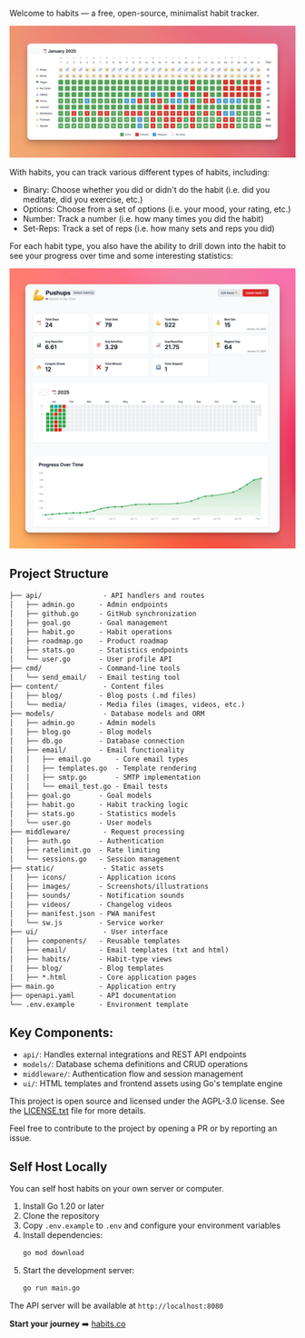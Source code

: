 Welcome to habits — a free, open-source, minimalist habit tracker.

![Habits Grid](/static/images/habit-grid.png)

With habits, you can track various different types of habits, including:

- Binary: Choose whether you did or didn't do the habit (i.e. did you meditate, did you exercise, etc.)
- Options: Choose from a set of options (i.e. your mood, your rating, etc.)
- Number: Track a number (i.e. how many times you did the habit)
- Set-Reps: Track a set of reps (i.e. how many sets and reps you did)

For each habit type, you also have the ability to drill down into the habit to see your progress over time and some interesting statistics:

![Habits Stats](/static/images/habit-statistics.png)

## Project Structure
```
├── api/               - API handlers and routes
│   ├── admin.go      - Admin endpoints
│   ├── github.go     - GitHub synchronization
│   ├── goal.go       - Goal management
│   ├── habit.go      - Habit operations
│   ├── roadmap.go    - Product roadmap
│   ├── stats.go      - Statistics endpoints
│   └── user.go       - User profile API
├── cmd/              - Command-line tools
│   └── send_email/   - Email testing tool
├── content/           - Content files
│   ├── blog/         - Blog posts (.md files)
│   └── media/        - Media files (images, videos, etc.)
├── models/            - Database models and ORM
│   ├── admin.go      - Admin models
│   ├── blog.go       - Blog models
│   ├── db.go         - Database connection
│   ├── email/        - Email functionality
│   │   ├── email.go      - Core email types
│   │   ├── templates.go  - Template rendering
│   │   ├── smtp.go       - SMTP implementation
│   │   └── email_test.go - Email tests
│   ├── goal.go       - Goal models
│   ├── habit.go      - Habit tracking logic
│   ├── stats.go      - Statistics models
│   └── user.go       - User models
├── middleware/        - Request processing
│   ├── auth.go       - Authentication
│   ├── ratelimit.go  - Rate limiting
│   └── sessions.go   - Session management
├── static/            - Static assets
│   ├── icons/        - Application icons
│   ├── images/       - Screenshots/illustrations
│   ├── sounds/       - Notification sounds
│   ├── videos/       - Changelog videos
│   ├── manifest.json - PWA manifest
│   └── sw.js         - Service worker
├── ui/                - User interface
│   ├── components/   - Reusable templates
│   ├── email/        - Email templates (txt and html)
│   ├── habits/       - Habit-type views
│   ├── blog/         - Blog templates
│   ├── *.html        - Core application pages
├── main.go           - Application entry
├── openapi.yaml      - API documentation
└── .env.example      - Environment template
```

## Key Components:
- `api/`: Handles external integrations and REST API endpoints
- `models/`: Database schema definitions and CRUD operations
- `middleware/`: Authentication flow and session management
- `ui/`: HTML templates and frontend assets using Go's template engine

This project is open source and licensed under the AGPL-3.0 license. See the [LICENSE.txt](LICENSE.txt) file for more details. 

Feel free to contribute to the project by opening a PR or by reporting an issue.


## Self Host Locally

You can self host habits on your own server or computer.

1. Install Go 1.20 or later
2. Clone the repository
3. Copy `.env.example` to `.env` and configure your environment variables
4. Install dependencies:
   ```bash
   go mod download
   ```
5. Start the development server:
   ```bash
   go run main.go
   ```
The API server will be available at `http://localhost:8080`

**Start your journey** ➡️ [habits.co](https://habits.co)
